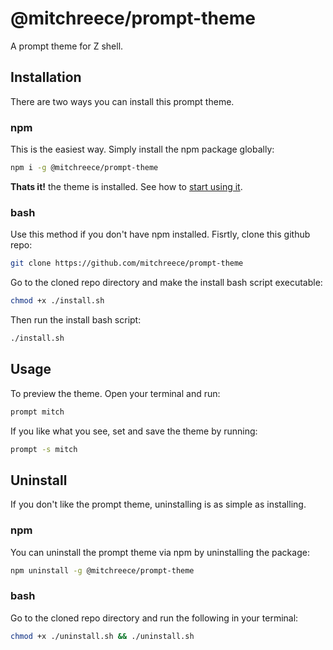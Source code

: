 # @mitchreece/prompt-theme

A prompt theme for Z shell.

## Installation

There are two ways you can install this prompt theme.

### npm

This is the easiest way. Simply install the npm package globally:

```bash
npm i -g @mitchreece/prompt-theme
```

**Thats it!** the theme is installed. See how to [start using it](#usage).

### bash

Use this method if you don't have npm installed. Fisrtly, clone this github repo:

```bash
git clone https://github.com/mitchreece/prompt-theme
```

Go to the cloned repo directory and make the install bash script executable:

```bash
chmod +x ./install.sh
```

Then run the install bash script:

```bash
./install.sh
```

## Usage

To preview the theme. Open your terminal and run:

```bash
prompt mitch
```

If you like what you see, set and save the theme by running:

```bash
prompt -s mitch
```

## Uninstall

If you don't like the prompt theme, uninstalling is as simple as installing. 

### npm

You can uninstall the prompt theme via npm by uninstalling the package:

```bash
npm uninstall -g @mitchreece/prompt-theme
```

### bash

Go to the cloned repo directory and run the following in your terminal: 

```bash
chmod +x ./uninstall.sh && ./uninstall.sh
```
